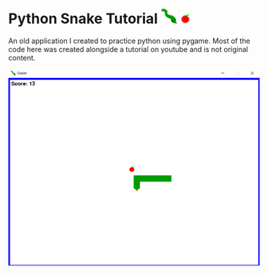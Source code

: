 # Python Snake Tutorial ![Snake Logo](Images/Icon.png) ![Snake Apple](Images/Apple.png)  

An old application I created to practice python using pygame. Most of the code here was created alongside a tutorial on youtube and is not original content.

![SnakeGame](Images/snakegame.png "Gameplay")
